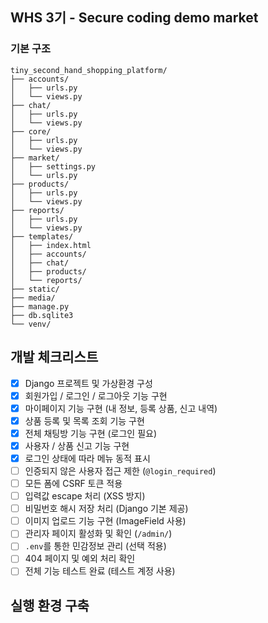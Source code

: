 ## WHS 3기 - Secure coding demo market

### 기본 구조
```
tiny_second_hand_shopping_platform/
├── accounts/
│   ├── urls.py
│   └── views.py
├── chat/
│   ├── urls.py
│   └── views.py
├── core/
│   ├── urls.py
│   └── views.py
├── market/
│   ├── settings.py
│   └── urls.py
├── products/
│   ├── urls.py
│   └── views.py
├── reports/
│   ├── urls.py
│   └── views.py
├── templates/
│   ├── index.html
│   ├── accounts/
│   ├── chat/
│   ├── products/
│   └── reports/
├── static/
├── media/
├── manage.py
├── db.sqlite3
└── venv/
```

## 개발 체크리스트

- [x] Django 프로젝트 및 가상환경 구성
- [x] 회원가입 / 로그인 / 로그아웃 기능 구현
- [x] 마이페이지 기능 구현 (내 정보, 등록 상품, 신고 내역)
- [x] 상품 등록 및 목록 조회 기능 구현
- [x] 전체 채팅방 기능 구현 (로그인 필요)
- [x] 사용자 / 상품 신고 기능 구현
- [x] 로그인 상태에 따라 메뉴 동적 표시
- [ ] 인증되지 않은 사용자 접근 제한 (`@login_required`)
- [ ] 모든 폼에 CSRF 토큰 적용
- [ ] 입력값 escape 처리 (XSS 방지)
- [ ] 비밀번호 해시 저장 처리 (Django 기본 제공)
- [ ] 이미지 업로드 기능 구현 (ImageField 사용)
- [ ] 관리자 페이지 활성화 및 확인 (`/admin/`)
- [ ] `.env`를 통한 민감정보 관리 (선택 적용)
- [ ] 404 페이지 및 예외 처리 확인
- [ ] 전체 기능 테스트 완료 (테스트 계정 사용)

## 실행 환경 구축

